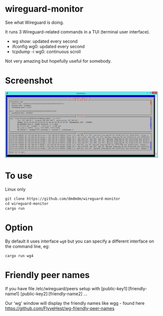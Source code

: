 # wireguard-monitor
See what Wireguard is doing.

It runs 3 Wireguard-related commands in a TUI (terminal user interface).
- wg show: updated every second
- ifconfig wg0: updated every second
- tcpdump -i wg0: continuous scroll

Not very amazing but hopefully useful for somebody.

# Screenshot
![Screenshot](wireguard-monitor.png)

# To use
Linux only

    git clone https://github.com/dmdmdm/wireguard-monitor
    cd wireguard-monitor
    cargo run

# Option
By default it uses interface `wg0` but you can specify a different interface on the command line, eg:

    cargo run wg4

# Friendly peer names
If you have file /etc/wireguard/peers setup with
    [public-key1]:[friendly-name1]
    [public-key2]:[friendly-name2]
    ...

Our 'wg' window will display the friendly names like wgg - found here https://github.com/FlyveHest/wg-friendly-peer-names
